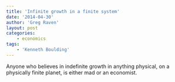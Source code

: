 ```yaml
---
title: 'Infinite growth in a finite system'
date: '2014-04-30'
author: 'Greg Raven'
layout: post
categories:
    - economics
tags:
    - 'Kenneth Boulding'
---
```


Anyone who believes in indefinite growth in anything physical, on a physically finite planet, is either mad or an economist.